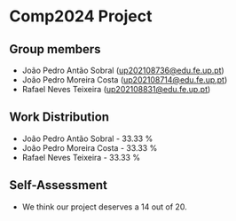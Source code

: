 # Comp2024 Project

## Group members

- João Pedro Antão Sobral (up202108736@edu.fe.up.pt)
- João Pedro Moreira Costa (up202108714@edu.fe.up.pt)
- Rafael Neves Teixeira (up202108831@edu.fe.up.pt)

## Work Distribution

- João Pedro Antão Sobral - 33.33 %
- João Pedro Moreira Costa - 33.33 %
- Rafael Neves Teixeira - 33.33 %

## Self-Assessment

- We think our project deserves a 14 out of 20.

